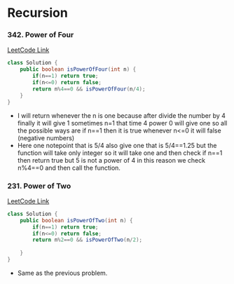 # Recursion
### 342. Power of Four
[LeetCode Link](https://leetcode.com/problems/power-of-four/submissions/1322706922)
```Java
class Solution {
    public boolean isPowerOfFour(int n) {
        if(n==1) return true;
        if(n<=0) return false;
        return n%4==0 && isPowerOfFour(n/4);
    }
}
```
- I will return whenever the n is one because after divide the number by 4 finally it will give 1 sometimes n=1 that time 4 power 0 will give one so
all the possible ways are if n==1 then it is true whenever n<=0 it will false (negative numbers)
- Here one notepoint that is 5/4 also give one that is 5/4==1.25 but the function will take only integer so it will take one and then check if n==1
then return true but 5 is not a power of 4 in this reason we check n%4==0 and then call the function.
### 231. Power of Two
[LeetCode Link](https://leetcode.com/problems/power-of-two/description/)
```Java
class Solution {
    public boolean isPowerOfTwo(int n) {
        if(n==1) return true;
        if(n<=0) return false;
        return n%2==0 && isPowerOfTwo(n/2);
        
    }
}
```
- Same as the previous problem.
### 

